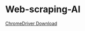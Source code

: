 # Web-scraping-AI
[ChromeDriver Download]([[https://github.com](https://www.youtube.com/redirect?event=video_description&redir_token=QUFFLUhqbkkwRTFvLWxLN1RVejVWVXFtRXRqLWxyVy1WZ3xBQ3Jtc0tuc3RMbHNIanNWblNldDQ1VVVUWElvS3dkZFBNUy1lMnRNZmRHNmtKdktPSXMxZ1JqemhEWncxOTJZOWdOUG5FZm5CSmpnQUNWa1pvSElTRkc5UDlXM3o5LUh6MkFFbThFV0hwMVh2RmEtYnAzd0NpNA&q=https%3A%2F%2Fgooglechromelabs.github.io%2Fchrome-for-testing%2F%23stable&v=Oo8-nEuDBkk)](https://googlechromelabs.github.io/chrome-for-testing/#stable))

